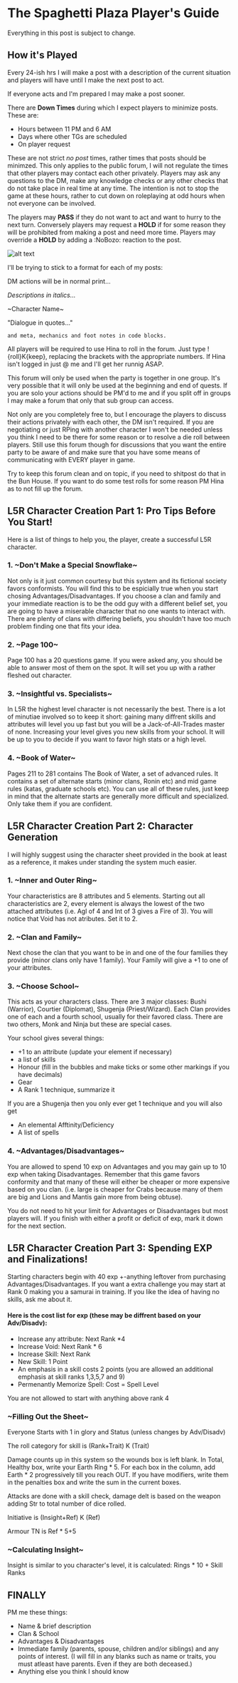 The Spaghetti Plaza Player's Guide
=====

Everything in this post is subject to change.

How it's Played
-----

Every 24-ish hrs I will make a post with a description of the current situation and players will have until I make the next post to act.

If everyone acts and I'm prepared I may make a post sooner.

There are **Down Times** during which I expect players to minimize posts. These are:
* Hours between 11 PM and 6 AM
* Days where other TGs are scheduled
* On player request

These are not strict *no post* times, rather times that posts should be minimzed. This only applies to the public forum, I will not regulate the times that other players may contact each other privately. Players may ask any questions to the DM, make any knowledge checks or any other checks that do not take place in real time at any time. The intention is not to stop the game at these hours, rather to cut down on roleplaying at odd hours when not everyone can be involved.

The players may **PASS** if they do not want to act and want to hurry to the next turn. Conversely players may request a **HOLD** if for some reason they will be prohibited from making a post and need more time. Players may override a **HOLD** by adding a :NoBozo: reaction to the post.

![alt text](https://github.com/TorsvikVonClemson/L5R/blob/master/252260593203937280.png)



I'll be trying to stick to a format for each of my posts:

DM actions will be in normal print...

*Descriptions in italics...*

\~Character Name~

"Dialogue in quotes..."

```and meta, mechanics and foot notes in code blocks.```




All players will be required to use Hina to roll in the forum. Just type !{roll}K{keep}, replacing the brackets with the appropriate numbers. If Hina isn't logged in just @ me and I'll get her runnig ASAP.

This forum will only be used when the party is together in one group. It's very possible that it will only be used at the beginning and end of quests. If you are solo your actions should be PM'd to me and if you split off in groups I may make  a forum that only that sub group can access.

Not only are you completely free to, but I encourage the players to discuss their actions privately with each other, the DM isn't required. If you are negotiating or just RPing with another character I won't be needed unless you think I need to be there for some reason or to resolve a die roll between players. Still use this forum though for discussions that you want the entire party to be aware of and make sure that you have some means of communicating with EVERY player in game.

Try to keep this forum clean and on topic, if you need to shitpost do that in the Bun House. If you want to do some test rolls for some reason PM Hina as to not fill up the forum.

L5R Character Creation Part 1: Pro Tips Before You Start!
-----

Here is a list of things to help you, the player, create a successful L5R character.

### 1. \~Don't Make a Special Snowflake~

Not only is it just common courtesy but this system and its fictional society favors conformists. You will find this to be espicially true when you start chosing Advantages/Disadvantages. If you choose a clan and family and your immediate reaction is to be the odd guy with a different belief set, you are going to have a miserable character that no one wants to interact with. There are plenty of clans with differing beliefs, you shouldn't have too much problem finding one that fits your idea.

### 2. \~Page 100~

Page 100 has a 20 questions game. If you were asked any, you should be able to answer most of them on the spot. It will set you up with a rather fleshed out character.

### 3. \~Insightful vs. Specialists~

In L5R the highest level character is not necessarily the best. There is a lot of minutiae involved so to keep it short: gaining many diffrent skills and attributes will level you up fast but you will be a Jack-of-All-Trades master of none. Increasing your level gives you new skills from your school. It will be up to you to decide if you want to favor high stats or a high level.

### 4. \~Book of Water~

Pages 211 to 281 contains The Book of Water, a set of advanced rules. It contains a set of alternate starts (minor clans, Ronin etc) and mid game rules (katas, graduate schools etc). You can use all of these rules, just keep in mind that the alternate starts are generally more difficult and specialized. Only take them if you are confident.

L5R Character Creation Part 2: Character Generation
-----

I will highly suggest using the character sheet provided in the book at least as a reference, it makes under standing the system much easier. 

### 1. \~Inner and Outer Ring~

Your characteristics are 8 attributes and 5 elements. Starting out all characteristics are 2, every element is always the lowest of the two attached attributes (i.e. Agl of 4 and Int of 3 gives a Fire of 3). You will notice that Void has not atributes. Set it to 2.

### 2. \~Clan and Family~

Next chose the clan that you want to be in and one of the four families they provide (minor clans only have 1 family). Your Family will give a +1 to one of your attributes.

### 3. \~Choose School~

This acts as your characters class. There are 3 major classes: Bushi (Warrior), Courtier (Diplomat), Shugenja (Priest/Wizard). Each Clan provides one of each and a fourth school, usually for their favored class. There are two others, Monk and Ninja but these are special cases.

Your school gives several things:
* +1 to an attribute (update your element if necessary)
* a list of skills
* Honour (fill in the bubbles and make ticks or some other markings if you have decimals)
* Gear
* A Rank 1 technique, summarize it

If you are a Shugenja then you only ever get 1 technique and you will also get
* An elemental Afftinity/Deficiency
* A list of spells

### 4. \~Advantages/Disadvantages~

You are allowed to spend 10 exp on Advantages and you may gain up to 10 exp when taking Disadvantages. Remember that this game favors conformity and that many of these will either be cheaper or more expensive based on you clan. (i.e. large is cheaper for Crabs because many of them are big and Lions and Mantis gain more from being obtuse).

You do not need to hit your limit for Advantages or Disadvantages but most players will. If you finish with either a profit or deficit of exp, mark it down for the next section.

L5R Character Creation Part 3: Spending EXP and Finalizations!
-----

Starting characters begin with 40 exp +-anything leftover from purchasing Advantages/Disadvantages. If you want a extra challenge you may start at Rank 0 making you a samurai in training. If you like the idea of having no skills, ask me about it.

#### Here is the cost list for exp (these may be diffrent based on your Adv/Disadv):

* Increase any attribute: Next Rank *4
* Increase Void: Next Rank * 6
* Increase Skill: Next Rank
* New Skill: 1 Point
* An emphasis in a skill costs 2 points (you are allowed an additional emphasis at skill ranks 1,3,5,7 and 9)
* Permenantly Memorize Spell: Cost = Spell Level

You are not allowed to start with anything above rank 4

### \~Filling Out the Sheet~

Everyone Starts with 1 in glory and Status (unless changes by Adv/Disadv)

The roll category for skill is (Rank+Trait) K (Trait)

Damage counts up in this system so the wounds box is left blank. In Total, Healthy box, write your Earth Ring * 5. For each box in the column, add Earth * 2 progressively till you reach OUT. If you have modifiers, write them in the penalties box and write the sum in the current boxes.

Attacks are done with a skill check, damage delt is based on the weapon adding Str to total number of dice rolled.

Initiative is (Insight+Ref) K (Ref)

Armour TN is Ref * 5+5

### \~Calculating Insight~

Insight is similar to you character's level, it is calculated: Rings * 10 + Skill Ranks

FINALLY
-----

PM me these things:

* Name & brief description
* Clan & School
* Advantages & Disadvantages
* Immediate family (parents, spouse, children and/or siblings) and any points of interest. (I will fill in any blanks such as name or traits, you must atleast have parents. Even if they are both deceased.)
* Anything else you think I should know
